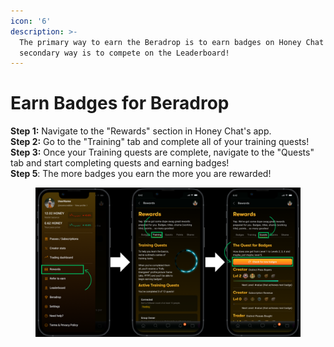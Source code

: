 ```yaml
---
icon: '6'
description: >-
  The primary way to earn the Beradrop is to earn badges on Honey Chat! The
  secondary way is to compete on the Leaderboard!
---
```


# Earn Badges for Beradrop

**Step 1:** Navigate to the "Rewards" section in Honey Chat's app.\
**Step 2:** Go to the "Training" tab and complete all of your training quests!\
**Step 3:** Once your Training quests are complete, navigate to the "Quests" tab and start completing quests and earning badges! \
**Step 5**: The more badges you earn the more you are rewarded!

<figure><img src="../.gitbook/assets/Honey Chat Test (10).png" alt=""><figcaption></figcaption></figure>
